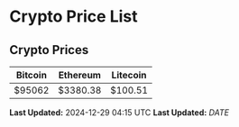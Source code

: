 # Crypto Price List

## Crypto Prices
| Bitcoin | Ethereum | Litecoin |
| ------- | -------- | -------- |
| $95062 | $3380.38 | $100.51 |
**Last Updated:** 2024-12-29 04:15 UTC
**Last Updated:** $DATE$
